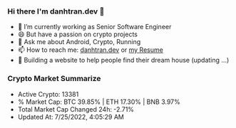 ### Hi there I'm danhtran.dev 👋

- 🔭 I’m currently working as Senior Software Engineer
- 😄 But have a passion on crypto projects
- 💬 Ask me about Android, Crypto, Running 
- 📫 How to reach me: <a href="https://danhtran.dev" target="_blank">danhtran.dev</a> or <a href="Developer-Resume.pdf" target="_blank">my Resume</a>
- 🌱 Building a website to help people find their dream house (updating ...)

### Crypto Market Summarize
- Active Crypto: 13381
- % Market Cap: BTC 39.85% | ETH 17.30% | BNB 3.97%
- Total Market Cap Changed 24h: -2.71%
- Updated At: 7/25/2022, 4:05:29 AM
